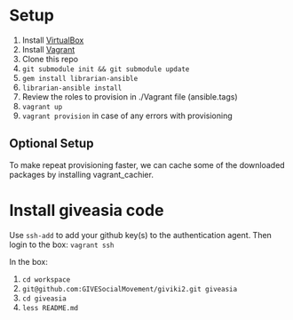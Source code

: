 Setup
=====
1. Install [VirtualBox](https://www.virtualbox.org/)
1. Install [Vagrant](https://www.vagrantup.com/)
1. Clone this repo
1. `git submodule init && git submodule update`
1. `gem install librarian-ansible`
1. `librarian-ansible install`
1. Review the roles to provision in ./Vagrant file (ansible.tags)
1. `vagrant up`
1. `vagrant provision` in case of any errors with provisioning

Optional Setup
--------------
To make repeat provisioning faster, we can cache some of the downloaded packages by installing vagrant_cachier.

Install giveasia code
=====================
Use `ssh-add` to add your github key(s) to the authentication agent.
Then login to the box: `vagrant ssh`

In the box:

1. `cd workspace`
1. `git@github.com:GIVESocialMovement/giviki2.git giveasia`
1. `cd giveasia`
1. `less README.md`
